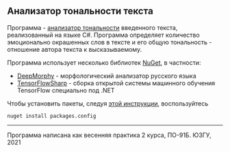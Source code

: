 ## Анализатор тональности текста
Программа - [анализатор тональности](https://ru.wikipedia.org/wiki/Анализ_тональности_текста) введенного текста, реализованный на языке C#. 
Программа определяет количество эмоционально окрашенных слов в тексте и его общую тональность - отношение автора текста к высказываемому.

Программа использует несколько библиотек [NuGet](https://www.nuget.org), в частности:
* [DeepMorphy](https://www.nuget.org/packages/DeepMorphy/) - морфологический анализатор русского языка
* [TensorFlowSharp](https://www.nuget.org/packages/TensorFlowSharp/) - сборка открытой системы машинного обучения TensorFlow специально под .NET


Чтобы установить пакеты, следуя [этой инструкции](https://docs.microsoft.com/ru-ru/nuget/consume-packages/install-use-packages-nuget-cli), воспользуйтесь

`nuget install packages.config`

---
Программа написана как весенняя практика 2 курса, ПО-91Б. ЮЗГУ, 2021
